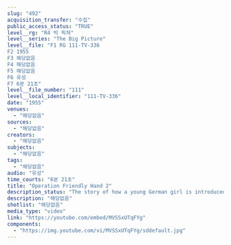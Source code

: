 ```yaml
---
slug: "492"
acquisition_transfer: "수집"
public_access_status: "TRUE"
level__rg: "R4 빅 픽쳐"
level__series: "The Big Picture"
level__file: "F1 RG 111-TV-336
F2 1955
F3 해당없음
F4 해당없음
F5 해당없음
F6 유성
F7 6분 21초"
level__file_number: "111"
level__local_identifier: "111-TV-336"
date: "1955"
venues: 
  - "해당없음"
sources: 
  - "해당없음"
creators: 
  - "해당없음"
subjects: 
  - "해당없음"
tags: 
  - "해당없음"
audio: "유성"
time_courts: "6분 21초"
title: "Operation Friendly Hand 2"
description_status: "The story of how a young German girl is introduced to the American Way of Life by an American soldier`s family overseas. A story of international cooperation and friendship."
description: "해당없음"
shotlist: "해당없음"
media_type: "video"
link: "https://youtube.com/embed/MVSSxUTqFYg"
components: 
  - "https://img.youtube.com/vi/MVSSxUTqFYg/sddefault.jpg"
---
```

